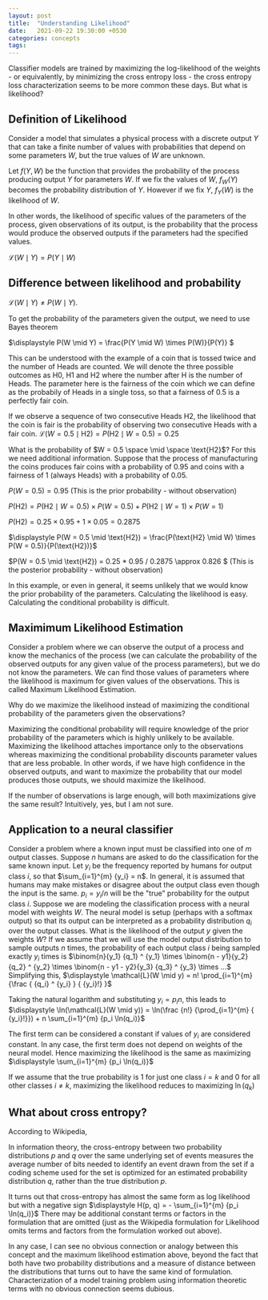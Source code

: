 ```yaml
---
layout: post
title:  "Understanding Likelihood"
date:   2021-09-22 19:30:00 +0530
categories: concepts
tags: 
---
```


Classifier models are trained by maximizing the log-likelihood of the weights - or equivalently, by minimizing the cross entropy loss - the cross entropy loss characterization seems to be more common these days. But what is likelihood?

## Definition of Likelihood

Consider a model that simulates a physical process with a discrete output $Y$ that can take a finite number of values with probabilities that depend on some parameters $W$, but the true values of $W$ are unknown.

Let $f(Y, W)$ be the function that provides the probability of the process producing output $Y$ for parameters $W$. If we fix the values of $W$, $f_W(Y)$ becomes the probability distribution of $Y$. However if we fix $Y$, $f_Y(W)$ is the likelihood of $W$.

In other words, the likelihood of specific values of the parameters of the process, given observations of its output, is the probability that the process would produce the observed outputs if the parameters had the specified values.

$\mathcal{L}(W \mid Y) = P(Y \mid W)$

## Difference between likelihood and probability

$\mathcal{L}(W \mid Y) \neq P(W \mid Y)$.

To get the probability of the parameters given the output, we need to use Bayes theorem

$\displaystyle P(W \mid Y) = \frac{P(Y \mid W) \times P(W)}{P(Y)} $

This can be understood with the example of a coin that is tossed twice and the number of Heads are counted. We will denote the three possible outcomes as $\text{H0}$, $\text{H1}$ and $\text{H2}$ where the number after H is the number of Heads. The parameter here is the fairness of the coin which we can define as the probabily of Heads in a single toss, so that a fairness of 0.5 is a perfectly fair coin.

If we observe a sequence of two consecutive Heads $\text{H2}$, the likelihood that the coin is fair is the probability of observing two consecutive Heads with a fair coin. $\mathcal{L}(W = 0.5 \mid \text{H2}) = P(\text{H2} \mid W = 0.5) = 0.25$

What is the probability of $W = 0.5 \space \mid \space \text{H2}$? For this we need additional information. Suppose that the process of manufacturing the coins produces fair coins with a probability of 0.95 and coins with a fairness of 1 (always Heads) with a probability of 0.05.

$P(W = 0.5) = 0.95$ (This is the prior probability - without observation)

$P(\text{H2}) = P(\text{H2} \mid W = 0.5) \times P(W = 0.5) + P(\text{H2} \mid W = 1) \times P(W = 1)$

$P(\text{H2}) = 0.25 \times 0.95 + 1 \times 0.05 = 0.2875$

$\displaystyle P(W = 0.5 \mid \text{H2}) = \frac{P(\text{H2} \mid W) \times P(W = 0.5)}{P(\text{H2})}$

$P(W = 0.5 \mid \text{H2}) = 0.25 * 0.95 / 0.2875 \approx 0.826 $ (This is the posterior probability - without observation)

In this example, or even in general, it seems unlikely that we would know the prior probability of the parameters. Calculating the likelihood is easy. Calculating the conditional probability is difficult.

## Maximimum Likelihood Estimation

Consider a problem where we can observe the output of a process and know the mechanics of the process (we can calculate the probability of the observed outputs for any given value of the process parameters), but we do not know the parameters. We can find those values of parameters where the likelihood is maximum for given values of the observations. This is called Maximum Likelihood Estimation.

Why do we maximize the likelihood instead of maximizing the conditional probability of the parameters given the observations?

Maximizing the conditional probability will require knowledge of the prior probability of the parameters which is highly unlikely to be available. Maximizing the likelihood attaches importance only to the observations whereas maximizing the conditional probability discounts parameter values that are less probable. In other words, if we have high confidence in the observed outputs, and want to maximize the probability that our model produces those outputs, we should maximize the likelihood.

If the number of observations is large enough, will both maximizations give the same result? Intuitively, yes, but I am not sure.

## Application to a neural classifier

Consider a problem where a known input must be classified into one of $m$ output classes. Suppose $n$ humans are asked to do the classification for the same known input. Let $y_i$ be the frequency reported by humans for output class $i$, so that $\sum_{i=1}^{m} {y_i} = n$. In general, it is assumed that humans may make mistakes or disagree about the output class even though the input is the same. $p_i = y_i / n$ will be the "true" probability for the output class $i$.
Suppose we are modeling the classification process with a neural model with weights $W$. The neural model is setup (perhaps with a softmax output) so that its output can be interpreted as a probability distribution $q_i$ over the output classes.
What is the likelihood of the output $y$ given the weights $W$? If we assume that we will use the model output distribution to sample outputs $n$ times, the probability of each output class $i$ being sampled exactly $y_i$ times is $\binom{n}{y_1} {q_1} ^ {y_1} \times \binom{n - y1}{y_2} {q_2} ^ {y_2}  \times \binom{n - y1 - y2}{y_3} {q_3} ^ {y_3} \times ...$  
Simplifying this, $\displaystyle \mathcal{L}(W \mid y) = n! \prod_{i=1}^{m}{\frac { {q_i} ^ {y_i} } { {y_i}!} }$

Taking the natural logarithm and substituting $y_i = p_i n$, this leads to $\displaystyle \ln(\mathcal{L}(W \mid y)) = \ln(\frac {n!} {\prod_{i=1}^{m} { {y_i}!}}) + n \sum_{i=1}^{m} {p_i \ln(q_i)}$

The first term can be considered a constant if values of $y_i$ are considered constant. In any case, the first term does not depend on weights of the neural model. Hence maximizing the likelihood is the same as maximizing $\displaystyle \sum_{i=1}^{m} {p_i \ln(q_i)}$

If we assume that the true probability is 1 for just one class $i = k$ and 0 for all other classes $i \neq k$, maximizing the likelihood reduces to maximizing $\ln(q_k)$

## What about cross entropy?

According to Wikipedia,
>
In information theory, the cross-entropy between two probability distributions $p$ and $q$ over the same underlying set of events measures the average number of bits needed to identify an event drawn from the set if a coding scheme used for the set is optimized for an estimated probability distribution $q$, rather than the true distribution $p$.

It turns out that cross-entropy has almost the same form as log likelihood but with a negative sign $\displaystyle H(p, q) = - \sum_{i=1}^{m} {p_i \ln(q_i)}$
There may be additional constant terms or factors in the formulation that are omitted (just as the Wikipedia formulation for Likelihood omits terms and factors from the formulation worked out above).

In any case, I can see no obvious connection or analogy between this concept and the maximum likelihood estimation above, beyond the fact that both have two probability distributions and a measure of distance between the distributions that turns out to have the same kind of formulation. Characterization of a model training problem using information theoretic terms with no obvious connection seems dubious.